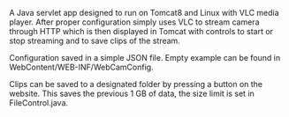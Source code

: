 A Java servlet app designed to run on Tomcat8 and Linux with VLC media player.
After proper configuration simply uses VLC to stream camera through HTTP which is then displayed in Tomcat with controls to start or stop streaming and to save clips of the stream.

Configuration saved in a simple JSON file. Empty example can be found in WebContent/WEB-INF/WebCamConfig.

Clips can be saved to a designated folder by pressing a button on the website. This saves the previous 1 GB of data, the size limit is set in FileControl.java.
